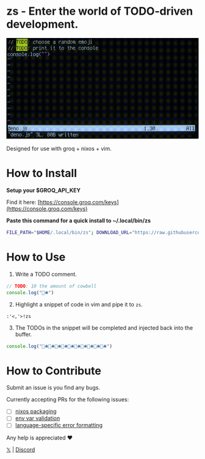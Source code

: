 # zs - Enter the world of TODO-driven development.

![](https://raw.githubusercontent.com/unrizen/zs/refs/heads/dev/demo.gif)

Designed for use with groq + nixos + vim.

# How to Install
**Setup your $GROQ_API_KEY**

Find it here: [https://console.groq.com/keys](https://console.groq.com/keys)

**Paste this command for a quick install to ~/.local/bin/zs**

```sh
FILE_PATH="$HOME/.local/bin/zs"; DOWNLOAD_URL="https://raw.githubusercontent.com/unrizen/zs/refs/heads/dev/zs"; if [ -f "$FILE_PATH" ]; then echo "The file $FILE_PATH already exists."; read -p "Do you want to overwrite it? (y/n): " answer; case $answer in [Yy]* ) echo "Proceeding with download."; curl -L -o "$FILE_PATH" "$DOWNLOAD_URL" && echo "Download completed successfully." && chmod +x "$FILE_PATH" && echo "Made $FILE_PATH executable." || echo "Download failed.";; * ) echo "Aborting operation.";; esac; else echo "Downloading zs."; curl -L -o "$FILE_PATH" "$DOWNLOAD_URL" && echo "Download completed successfully." && chmod +x "$FILE_PATH" && echo "Made $FILE_PATH executable." || echo "Download failed."; fi
```

# How to Use
1. Write a TODO comment.
```javascript
// TODO: 10 the amount of cowbell
console.log("🐄🛎️")
```

2. Highlight a snippet of code in vim and pipe it to `zs`.
```
:'<,'>!zs
```

3. The TODOs in the snippet will be completed and injected back into the buffer.
```javascript
console.log("🐄🛎️🐄🛎️🐄🛎️🐄🛎️🐄🛎️🐄🛎️🐄🛎️🐄🛎️🐄🛎️🐄🛎️")
```

# How to Contribute

Submit an issue is you find any bugs.

Currently accepting PRs for the following issues:
- [ ] [nixos packaging](https://github.com/unrizen/zs/issues/1)
- [ ] [env var validation](https://github.com/unrizen/zs/issues/2)
- [ ] [language-specific error formatting](https://github.com/unrizen/zs/issues/3)

Any help is appreciated ❤️

[𝕏](https://x.com/_unrizen) | [Discord](https://discord.gg/kABMK5pHAA)
